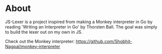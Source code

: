 # About
JS-Lexer is a project inspired from making a Monkey interpreter in Go by reading 'Writing an Interpreter in Go' by Thorsten Ball.
The goal was simply to build the lexer out on my own in JS.

Check out the Monkey interpreter: https://github.com/Shobhit-Nagpal/monkey-interpreter
